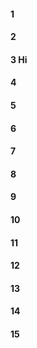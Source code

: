 #### 1
#### 2
#### 3 Hi
#### 4
#### 5
#### 6
#### 7
#### 8
#### 9
#### 10
#### 11
#### 12
#### 13
#### 14
#### 15
